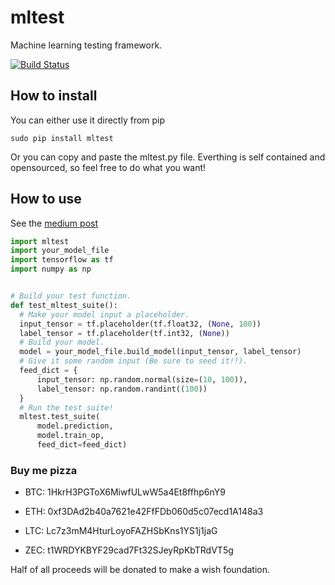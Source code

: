 # mltest
Machine learning testing framework.

[![Build Status](https://travis-ci.org/Thenerdstation/mltest.svg?branch=master)](https://travis-ci.org/Thenerdstation/mltest)

## How to install

You can either use it directly from pip
```shell
sudo pip install mltest
```

Or you can copy and paste the mltest.py file. Everthing is self contained and opensourced, so feel free to do what you want!


## How to use

See the [medium post](https://medium.com/@keeper6928/mltest-automatically-test-neural-network-models-in-one-function-call-eb6f1fa5019d)

```python
import mltest
import your_model_file
import tensorflow as tf
import numpy as np


# Build your test function.
def test_mltest_suite():
  # Make your model input a placeholder.
  input_tensor = tf.placeholder(tf.float32, (None, 100))
  label_tensor = tf.placeholder(tf.int32, (None))
  # Build your model.
  model = your_model_file.build_model(input_tensor, label_tensor)
  # Give it some random input (Be sure to seed it!!).
  feed_dict = {
      input_tensor: np.random.normal(size=(10, 100)),
      label_tensor: np.random.randint((100))
  }
  # Run the test suite!
  mltest.test_suite(
      model.prediction,
      model.train_op,
      feed_dict=feed_dict)
```


### Buy me pizza

- BTC: 1HkrH3PGToX6MiwfULwW5a4Et8ffhp6nY9

- ETH: 0xf3DAd2b40a7621e42FfFDb060d5c07ecd1A148a3

- LTC: Lc7z3mM4HturLoyoFAZHSbKns1YS1j1jaG

- ZEC: t1WRDYKBYF29cad7Ft32SJeyRpKbTRdVT5g

Half of all proceeds will be donated to make a wish foundation.